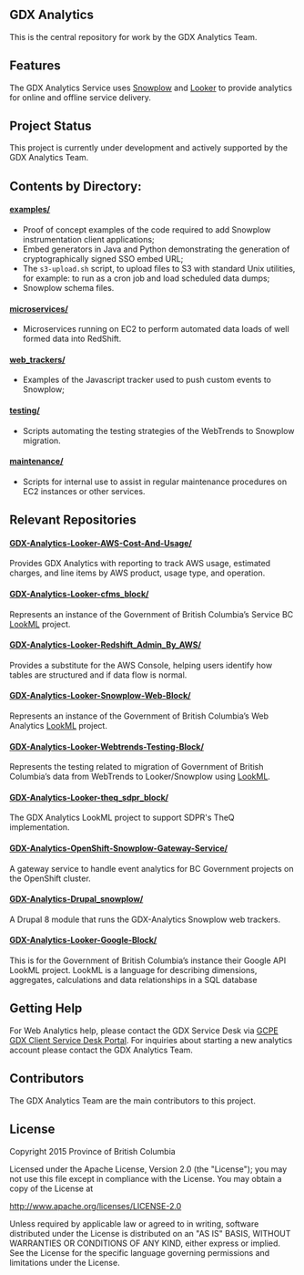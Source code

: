 ## GDX Analytics

This is the central repository for work by the GDX Analytics Team. 

## Features

The GDX Analytics Service uses [Snowplow](http://snowplowanalytics.com/) and [Looker](http://looker.com/) to provide analytics for online and offline service delivery. 

## Project Status

This project is currently under development and actively supported by the GDX Analytics Team.

## Contents by Directory:

#### [examples/](./examples/)

- Proof of concept examples of the code required to add Snowplow instrumentation client applications;
- Embed generators in Java and Python demonstrating the generation of cryptographically signed SSO embed URL;
- The `s3-upload.sh` script, to upload files to S3 with standard Unix utilities, for example: to run as a cron job and load scheduled data dumps;
- Snowplow schema files.

#### [microservices/](./microservices/)

- Microservices running on EC2 to perform automated data loads of well formed data into RedShift.

#### [web_trackers/](./web_trackers)

- Examples of the Javascript tracker used to push custom events to Snowplow;

#### [testing/](./testing/)

- Scripts automating the testing strategies of the WebTrends to Snowplow migration.

#### [maintenance/](./maintenance/)

- Scripts for internal use to assist in regular maintenance procedures on EC2 instances or other services.

## Relevant Repositories

#### [GDX-Analytics-Looker-AWS-Cost-And-Usage/](https://github.com/bcgov/GDX-Analytics-Looker-AWS-Cost-And-Usage)

Provides GDX Analytics with reporting to track AWS usage, estimated charges, and line items by AWS product, usage type, and operation.

#### [GDX-Analytics-Looker-cfms_block/](https://github.com/bcgov/GDX-Analytics-Looker-cfms_block)

Represents an instance of the Government of British Columbia’s Service BC [LookML](https://docs.looker.com/data-modeling/learning-lookml/what-is-lookml) project.

#### [GDX-Analytics-Looker-Redshift_Admin_By_AWS/](https://github.com/bcgov/GDX-Analytics-Looker-Redshift_Admin_By_AWS)

Provides a substitute for the AWS Console, helping users identify how tables are structured and if data flow is normal.

#### [GDX-Analytics-Looker-Snowplow-Web-Block/](https://github.com/bcgov/GDX-Analytics-Looker-Snowplow-Web-Block)

Represents an instance of the Government of British Columbia’s Web Analytics [LookML](https://docs.looker.com/data-modeling/learning-lookml/what-is-lookml) project.

#### [GDX-Analytics-Looker-Webtrends-Testing-Block/](https://github.com/bcgov/GDX-Analytics-Looker-Webtrends-Testing-Block)

Represents the testing related to migration of Government of British Columbia’s data from WebTrends to Looker/Snowplow using [LookML](https://docs.looker.com/data-modeling/learning-lookml/what-is-lookml).

#### [GDX-Analytics-Looker-theq_sdpr_block/](https://github.com/bcgov/GDX-Analytics-Looker-theq_sdpr_block)

The GDX Analytics LookML project to support SDPR's TheQ implementation.

#### [GDX-Analytics-OpenShift-Snowplow-Gateway-Service/](https://github.com/bcgov/GDX-Analytics-OpenShift-Snowplow-Gateway-Service)

A gateway service to handle event analytics for BC Government projects on the OpenShift cluster.

#### [GDX-Analytics-Drupal_snowplow/](https://github.com/bcgov/GDX-Analytics-Drupal-Snowplow)

A Drupal 8 module that runs the GDX-Analytics Snowplow web trackers.

#### [GDX-Analytics-Looker-Google-Block/](https://github.com/bcgov/GDX-Analytics-Looker-Google-Block)

This is for the Government of British Columbia’s instance their Google API LookML project. LookML is a language for describing dimensions, aggregates, calculations and data relationships in a SQL database

## Getting Help

For Web Analytics help, please contact the GDX Service Desk via [GCPE GDX Client Service Desk Portal](https://apps.gcpe.gov.bc.ca/jira/servicedesk/customer/portal/9). For inquiries about starting a new analytics account please contact the GDX Analytics Team.

## Contributors

The GDX Analytics Team are the main contributors to this project.

## License

Copyright 2015 Province of British Columbia

Licensed under the Apache License, Version 2.0 (the "License");
you may not use this file except in compliance with the License.
You may obtain a copy of the License at

   http://www.apache.org/licenses/LICENSE-2.0

Unless required by applicable law or agreed to in writing, software
distributed under the License is distributed on an "AS IS" BASIS,
WITHOUT WARRANTIES OR CONDITIONS OF ANY KIND, either express or implied.
See the License for the specific language governing permissions and limitations under the License.
